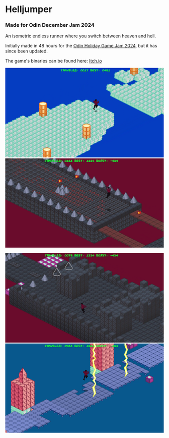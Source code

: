 # Helljumper

### Made for Odin December Jam 2024

An isometric endless runner where you switch between heaven and hell.

Initially made in 48 hours for the [Odin Holiday Game Jam 2024](https://itch.io/jam/odin-holiday-jam), but it has since been updated.

The game's binaries can be found here: [Itch.io](https://x54321.itch.io/helljumper)

![screenshot](screenshot1.png)
![screenshot](screenshot2.png)

![screenshot](screenshot3.png)
![screenshot](screenshot4.png)
